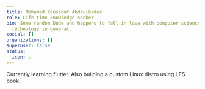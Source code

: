 ```yaml
---
title: Mohamed Youssouf Abdoulkader
role: Life time knowledge seeker
bio: Some random Dude who happens to fall in love with computer science and
  technology in general.
social: []
organizations: []
superuser: false
status:
  icon: ☕️
---
```

Currently learning flutter. Also building a custom Linux distro using LFS book.